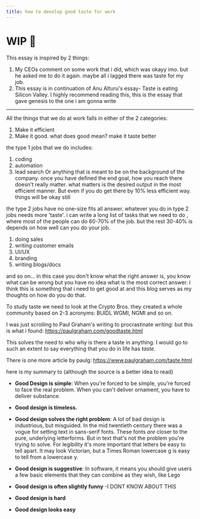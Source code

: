 ```yaml
---
title: how to develop good taste for work
---
```

# WIP 🚧

This essay is inspired by 2 things: 
1. My CEOs comment on some work that i did, which was okayy imo. but he asked me to do it again. maybe all i lagged there was taste for my job.
2. This essay is in continuation of Anu Alturu's essay- Taste is eating Silicon Valley. I highly recommend reading this, this is the essay that gave genesis to the one i am gonna write

---

All the things that we do at work falls in either of the 2 categories:
1. Make it efficient
2. Make it good. what does good mean? make it taste better

the type 1 jobs that we do includes: 
1. coding
2. automation
3. lead search
Or anything that is meant to be on the background of the company. once you have defined the end goal, how you reach there doesn't really matter. what matters is the desired output in the most efficient manner. But even if you do get there by 10% less efficient way. things will be okay still

the type 2 jobs have no one-size fits all answer. whatever you do in type 2 jobs needs more 'taste'. i can write a long list of tasks that we need to do , where most of the people can do 60-70% of the job. but the rest 30-40% is depends on how well can you do your job.
1. doing sales
2. writing customer emails
3. UI/UX
4. branding
5. writing blogs/docs 

and so on... in this case you don't know what the right answer is, you know what can be wrong but you have no idea what is the most correct answer. i think this is something that i need to get good at and this blog serves as my thoughts on how do you do that. 



To study taste we need to look at the Crypto Bros. they created a whole community based on 2-3 acronyms: BUIDL WGMI, NGMI and so on. 


I was just scrolling to Paul Graham's writing to procrastinate writing: but this is what i found: https://paulgraham.com/goodtaste.html


This solves the need to who why is there a taste in anything. I would go to such an extent to say everything that you do in life has *taste*.



There is one more article by paulg: https://www.paulgraham.com/taste.html

here is my summary to (although the source is a better idea to read)

- **Good Design is simple**: When you're forced to be simple, you're forced to face the real problem. When you can't deliver ornament, you have to deliver substance.

- **Good design is timeless.** 

- **Good design solves the right problem**: A lot of bad design is industrious, but misguided. In the mid twentieth century there was a vogue for setting text in sans-serif fonts. These fonts _are_ closer to the pure, underlying letterforms. But in text that's not the problem you're trying to solve. For legibility it's more important that letters be easy to tell apart. It may look Victorian, but a Times Roman lowercase g is easy to tell from a lowercase y.

- **Good design is suggestive**: In software, it means you should give users a few basic elements that they can combine as they wish, like Lego

- **Good design is often slightly funny** -I DONT KNOW ABOUT THIS

- **Good design is hard**

- **Good design looks easy** 
